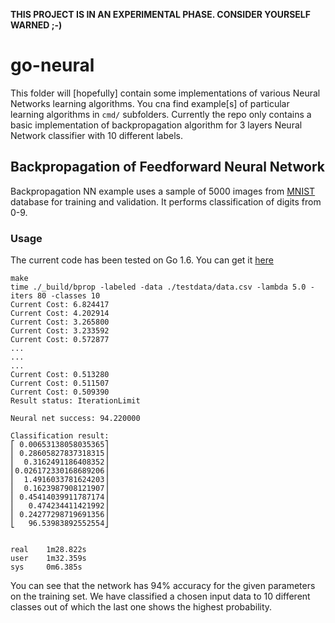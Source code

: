**THIS PROJECT IS IN AN EXPERIMENTAL PHASE. CONSIDER YOURSELF WARNED ;-)**

# go-neural

This folder will [hopefully] contain some implementations of various Neural Networks learning algorithms. You cna find example[s] of particular learning algorithms in `cmd/` subfolders.
Currently the repo only contains a basic implementation of backpropagation algorithm for 3 layers Neural Network classifier with 10 different labels.

## Backpropagation of Feedforward Neural Network

Backpropagation NN example uses a sample of 5000 images from [MNIST](http://yann.lecun.com/exdb/mnist/) database for training and validation. It performs classification of digits from 0-9.

### Usage

The current code has been tested on Go 1.6. You can get it [here](https://storage.googleapis.com/golang/go1.6.2.darwin-amd64.pkg)

```
make
time ./_build/bprop -labeled -data ./testdata/data.csv -lambda 5.0 -iters 80 -classes 10
Current Cost: 6.824417
Current Cost: 4.202914
Current Cost: 3.265800
Current Cost: 3.233592
Current Cost: 0.572877
...
...
...
Current Cost: 0.513280
Current Cost: 0.511507
Current Cost: 0.509390
Result status: IterationLimit

Neural net success: 94.220000

Classification result:
⎡ 0.00653138058035365⎤
⎢ 0.28605827837318315⎥
⎢  0.3162491186408352⎥
⎢0.026172330168689206⎥
⎢  1.4916033781624203⎥
⎢  0.1623987908121907⎥
⎢ 0.45414039911787174⎥
⎢   0.474234411421992⎥
⎢ 0.24277298719691356⎥
⎣   96.53983892552554⎦


real    1m28.822s
user    1m32.359s
sys     0m6.385s
```

You can see that the network has 94% accuracy for the given parameters on the training set. We have classified a chosen input data to 10 different classes out of which the last one shows the highest probability.
